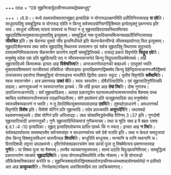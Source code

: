 +++
title = "09 सुहृन्मित्रार्युदासीनमध्यस्थद्वेष्यबन्धुषु"

+++
।।6.9।। मध्ये लक्ष्यस्योक्तत्वात्सुहृत् इत्यादिकं न योगारूढलक्षणमिति
प्रतीतिनिरासायाह **स एवे**ति। साधुपापादिषु समबुद्धिश्च स योगारूढ एवेति न
किन्तु सर्वस्मादयोगिवर्गाद्विशिष्यत इत्येतद्वक्तुं पृथगन्वय इति भावः।
साधुत्वं धर्मित्वम् पापत्वं पापवत्त्वं च नियतं न तु
सुहृत्त्वादिवदव्यवस्थितमित्यतः सुहृदादिष्वित्यनुक्त्वासाधुपापादिषु
इत्युक्तम्। समबुद्धित्वं नाम पूजादिसाम्यमित्यन्यथाप्रतीतिनिरासायाह
**जीवचित** इति। एष चेतनया युक्तो जीव इत्यभिधीयते इति चेतनाचेतनपिण्डे
जीवशब्दप्रयोगात् चित इत्युक्तम्। सुहृदादिचैतन्यस्य तथा सर्वत्र
सुहृदादिषु स्थितस्य परमात्मनः एवं सर्वत्र सुहृदादिषु स्थितस्य
सुदृत्त्वादेः परमात्मनिमित्तकत्वस्य चैकरूप्येण कारणेन तद्दर्शी
समबुद्धिरित्यर्थः। तत्राद्यं प्रकारं विवृणोति **चिद्रूपा एवे**ति।
मनुष्येषु यदेक एकं प्रति सुहृदित्यादि तत् न जीवस्वभावान्तर्गतं किन्तु
चिद्रूपत्वादिकमेवेत्यर्थः। तर्हि सुहृत्त्वादिधर्मः किमात्मकः इत्यत आह
**विशेषस्त्वि**ति। अन्तःकरणोपादानको बाह्यधर्मः। एतदुक्तं भवति
मुक्ताववशिष्यमाणं यज्जीवरूपं तत्त्रिविधा जीवसङ्घाः
इत्यादिप्रमाणाद्विषममेव किन्तु देहेन्द्रियान्तःकरणधर्मैर्यद्वैषम्यं
तत्तत्स्वरूप एवारोप्य विषमबुद्धित्वं योगारूढस्य नास्तीति द्वितीयः
प्रकारः स्फुटः। तृतीयं विवृणोति **सर्वेषामि**ति। स्वतः
स्वातन्त्र्येण। अत्र प्रमाणमाह **उक्तं चे**ति। स्वतः स्वरूपेण।
दोषैररित्वादिभिः। एवं सुहृत्त्वादिगुणैरित्यपि ग्राह्यम्। आगन्तुकधर्मा न
स्वरूपान्तर्गता इत्यर्थः। किं तर्हि इत्यत आह **तेषां त्वि**ति। दोषा
गुणाश्च। उपाधिरन्तःकरणादिः। सर्वं सुहृत्वादिकम्। अतएव प्रकारद्वयेन
यदनात्मधर्मानात्मस्वन्तर्भाव्य वैषम्यम् यच्च क्वचित्
परमेश्वरानधीनरूपत्वं तद्भ्रान्तिप्रतीतम्। योगे प्रवर्तमानं प्रति
यत्सुहृत्त्वादिकं तत् मनुष्येष्वेव स्वरूपवैषम्यकारणं न भवति। न तु
देवादिष्वित्युक्तस्यापवादमाह **एवमि**ति। तुशब्दोऽवधारणे। अवधारणार्थं
विवृणोति **विशेष** इति। विशेषो योगिनं प्रति सुहृत्त्वादिः। तदेव
प्रपञ्चयति **असुरादेरि**ति। तथाशब्दो वक्ष्यमाणसमुच्चये। दोषा योगिनं
प्रति अरित्वाद्याः। तथा चोक्तम्विद्ध्येनमिह वैरिणम् 3।37 इति। गुणदोषौ
सुहृत्त्वारित्वादी अनागन्तुकौ। गुणैः सुहृत्त्वादिभिरेकमात्रं
गुणैकमात्रम्। तथा च श्रुतिः यथा ह वै बहवः पशवः बृ.उ.1।4।10
इत्यादिका। सुहृत् इत्यादिश्लोकस्य प्रतीत एवार्थः किं न स्यात्। इत्यत आह
**न त्वि**ति। सर्वशब्दपर्यायस्य समशब्दस्यैव सर्वनामसंज्ञा न
साधारणार्थस्य समे देशे यजति इति। तथा न केवलं समपूजायां दोषः किन्तु
विषमपूजाविधानं चास्तीत्याह **वित्तमि**ति। बन्धुरिति बन्धुत्वम्। मान्यानि
च तानि स्थानानि च। वित्तादिशब्दैः तद्वन्त उपलक्ष्यन्ते।
दृष्टिरेवोक्तप्रकारत्रयेण समा कार्या पूजा तु विषमैवेत्यत्र
प्रमाणान्तरमाह **गुणे**ति। या विषमा पूजा सा वैषम्यम्। तस्यैव
व्याख्यानमुत्तमत्वम्। साम्यं ददाति विदुःखत्वनिमित्तम्। समबुद्धित्वं
प्रकारान्तरेण व्याचष्टे **सुहृदादिष्वि**ति। एतन्न योगारूढविषयमिति तत्रैव
नोक्तम्। न हि योगारूढो लौकिकेष्वरिष्वपकारं करोति यः।
सुहृन्मित्रशब्दयोररिद्वेष्यशब्दयोरुदासीनमध्यस्थशब्दयोश्चार्थभेदो न
प्रतीयते अत आह **प्रत्युपकारे**ति। निरपेक्षयाऽनपेक्षया अवासितमप्रियं तत
उपक्रियमाणात्।
